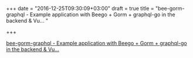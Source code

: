 +++
date = "2016-12-25T09:30:09+03:00"
draft = true
title = "bee-gorm-graphql - Example application with Beego + Gorm + graphql-go in the backend &amp; Vu... "

+++

<p><a href="https://t.co/C7LqhRFVlz">bee-gorm-graphql - Example application with Beego + Gorm + graphql-go in the backend &amp; Vu... </a></p>

